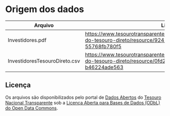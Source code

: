 # Origem dos dados

Arquivo | Link
--------|-------
Investidores.pdf    |   https://www.tesourotransparente.gov.br/ckan/dataset/investidores-do-tesouro-direto/resource/9243a43c-31cd-4984-8129-55768fb780f5
InvestidoresTesouroDireto.csv    |   https://www.tesourotransparente.gov.br/ckan/dataset/investidores-do-tesouro-direto/resource/0fd2ac86-4673-46c0-a889-b46224ade563

## Licença

Os arquivos são disponibilizados pelo portal de [Dados Abertos](https://www.tesourotransparente.gov.br/ckan/dataset) do [Tesouro Nacional Transparente](https://www.tesourotransparente.gov.br/) sob a [Licença Aberta para Bases de Dados (ODbL) do Open Data Commons](https://opendefinition.org/licenses/odc-odbl/).